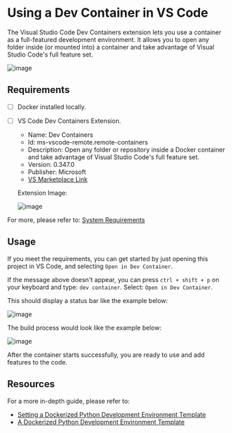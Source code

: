 # Using a Dev Container in VS Code

The Visual Studio Code Dev Containers extension lets you use a container as a full-featured development environment.
It allows you to open any folder inside (or mounted into) a container and take advantage of Visual Studio Code's full feature set.

![image](https://code.visualstudio.com/assets/docs/devcontainers/containers/architecture-containers.png)

## Requirements

- [ ] Docker installed locally.
- [ ] VS Code Dev Containers Extension.

  - Name: Dev Containers
  - Id: ms-vscode-remote.remote-containers
  - Description: Open any folder or repository inside a Docker container and take advantage of Visual Studio Code's full feature set.
  - Version: 0.347.0
  - Publisher: Microsoft
  - [VS Marketplace Link](https://marketplace.visualstudio.com/items?itemName=ms-vscode-remote.remote-containers)

  Extension Image:

  ![image](https://github.com/kevinknights29/Python-Dev-Container-Template/assets/74464814/ab61365f-ce34-4804-96d1-ebacac052db9)

For more, please refer to: [System Requirements](https://code.visualstudio.com/docs/devcontainers/containers#_system-requirements)

## Usage

If you meet the requirements, you can get started by just opening this project in VS Code, and selecting `Open in Dev Container`.

If the message above doesn't appear, you can press `ctrl + shift + p` on your keyboard and type: `dev container`. Select: `Open in Dev Container`.

This should display a status bar like the example below:

![image](https://code.visualstudio.com/assets/docs/devcontainers/containers/dev-container-progress.png)

The build process would look like the example below:

![image](https://github.com/kevinknights29/Python-Dev-Container-Template/assets/74464814/fda40919-f4f8-4ec4-8a07-71c0fd185363)

After the container starts successfully, you are ready to use and add features to the code.

## Resources

For a more in-depth guide, please refer to:

- [Setting a Dockerized Python Development Environment Template
](https://medium.com/@rami.krispin/setting-a-dockerized-python-development-environment-template-de2400c4812b)
- [A Dockerized Python Development Environment Template
](https://github.com/RamiKrispin/vscode-python-template?source=post_page-----de2400c4812b--------------------------------)
